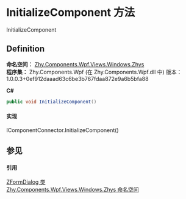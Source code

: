 # InitializeComponent 方法


InitializeComponent



## Definition
**命名空间：** <a href="N_Zhy_Components_Wpf_Views_Windows_Zhys.md">Zhy.Components.Wpf.Views.Windows.Zhys</a>  
**程序集：** Zhy.Components.Wpf (在 Zhy.Components.Wpf.dll 中) 版本：1.0.0.3+0ef912daaad63c6be3b767fdaa872e9a6b5bfa88

**C#**
``` C#
public void InitializeComponent()
```



#### 实现
IComponentConnector.InitializeComponent()  


## 参见


#### 引用
<a href="T_Zhy_Components_Wpf_Views_Windows_Zhys_ZFormDialog.md">ZFormDialog 类</a>  
<a href="N_Zhy_Components_Wpf_Views_Windows_Zhys.md">Zhy.Components.Wpf.Views.Windows.Zhys 命名空间</a>  
